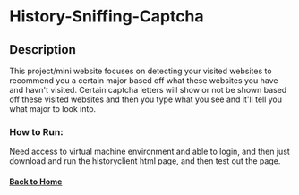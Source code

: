 # History-Sniffing-Captcha

## Description
This project/mini website focuses on detecting your visited websites to recommend you a certain major based off what these websites you have and havn't visited. Certain captcha letters will show or not be shown based off these visited websites and then you type what you see and it'll tell you what major to look into.

### How to Run:
Need access to virtual machine environment and able to login, and then just download and run the historyclient html page, and then test out the page.


#### [Back to Home](https://github.com/Parker035/Signature-Work-Portfolio)

